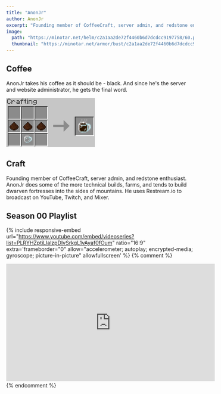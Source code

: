 ```yaml
---
title: "AnonJr"
author: AnonJr
excerpt: "Founding member of CoffeeCraft, server admin, and redstone enthusiast."
image:
  path: "https://minotar.net/helm/c2a1aa2de72f4460b6d7dcdcc9197758/60.png"
  thumbnail: "https://minotar.net/armor/bust/c2a1aa2de72f4460b6d7dcdcc9197758/200.png"
---
```


## <i class="fas fa-mug-hot"></i> Coffee
AnonJr takes his coffee as it should be - black. And since he's the server and website administrator, he gets the final word. <i class="far fa-grin-alt"></i>

![Coffee, the right way.](/assets/img/AnonJr-CoffeeCrafting.png)

## <i class="fas fa-building"></i> Craft
Founding member of CoffeeCraft, server admin, and redstone enthusiast. AnonJr does some of the more technical builds, farms, and tends to build dwarven fortresses into the sides of mountains. He uses Restream.io to broadcast on YouTube, Twitch, and Mixer.

## <i class="fab fa-youtube"></i> Season 00 Playlist
{% include responsive-embed url="https://www.youtube.com/embed/videoseries?list=PLRYHZptiLlalzpDIvSrkgL1vAyaf0fOum" ratio="16:9" extra='frameborder="0" allow="accelerometer; autoplay; encrypted-media; gyroscope; picture-in-picture" allowfullscreen' %}
{% comment %}
<!-- https://www.youtube.com/playlist?list=PLRYHZptiLlalzpDIvSrkgL1vAyaf0fOum  - Season 00-->
<iframe width="560" height="315" src="https://www.youtube.com/embed/znUJW1QAy68" frameborder="0" allow="accelerometer; autoplay; encrypted-media; gyroscope; picture-in-picture" allowfullscreen></iframe>
{% endcomment %}